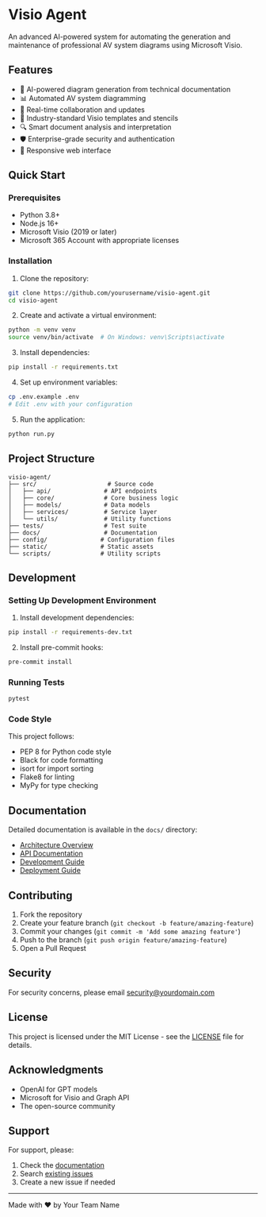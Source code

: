 # Visio Agent

An advanced AI-powered system for automating the generation and maintenance of professional AV system diagrams using Microsoft Visio.

## Features

- 🤖 AI-powered diagram generation from technical documentation
- 📊 Automated AV system diagramming
- 🔄 Real-time collaboration and updates
- 🎨 Industry-standard Visio templates and stencils
- 🔍 Smart document analysis and interpretation
- 🛡️ Enterprise-grade security and authentication
- 📱 Responsive web interface

## Quick Start

### Prerequisites

- Python 3.8+
- Node.js 16+
- Microsoft Visio (2019 or later)
- Microsoft 365 Account with appropriate licenses

### Installation

1. Clone the repository:
```bash
git clone https://github.com/yourusername/visio-agent.git
cd visio-agent
```

2. Create and activate a virtual environment:
```bash
python -m venv venv
source venv/bin/activate  # On Windows: venv\Scripts\activate
```

3. Install dependencies:
```bash
pip install -r requirements.txt
```

4. Set up environment variables:
```bash
cp .env.example .env
# Edit .env with your configuration
```

5. Run the application:
```bash
python run.py
```

## Project Structure

```
visio-agent/
├── src/                    # Source code
│   ├── api/               # API endpoints
│   ├── core/              # Core business logic
│   ├── models/            # Data models
│   ├── services/          # Service layer
│   └── utils/             # Utility functions
├── tests/                 # Test suite
├── docs/                  # Documentation
├── config/               # Configuration files
├── static/               # Static assets
└── scripts/              # Utility scripts
```

## Development

### Setting Up Development Environment

1. Install development dependencies:
```bash
pip install -r requirements-dev.txt
```

2. Install pre-commit hooks:
```bash
pre-commit install
```

### Running Tests

```bash
pytest
```

### Code Style

This project follows:
- PEP 8 for Python code style
- Black for code formatting
- isort for import sorting
- Flake8 for linting
- MyPy for type checking

## Documentation

Detailed documentation is available in the `docs/` directory:

- [Architecture Overview](docs/architecture.md)
- [API Documentation](docs/api.md)
- [Development Guide](docs/development.md)
- [Deployment Guide](docs/deployment.md)

## Contributing

1. Fork the repository
2. Create your feature branch (`git checkout -b feature/amazing-feature`)
3. Commit your changes (`git commit -m 'Add some amazing feature'`)
4. Push to the branch (`git push origin feature/amazing-feature`)
5. Open a Pull Request

## Security

For security concerns, please email security@yourdomain.com

## License

This project is licensed under the MIT License - see the [LICENSE](LICENSE) file for details.

## Acknowledgments

- OpenAI for GPT models
- Microsoft for Visio and Graph API
- The open-source community

## Support

For support, please:
1. Check the [documentation](docs/)
2. Search [existing issues](https://github.com/yourusername/visio-agent/issues)
3. Create a new issue if needed

---

Made with ❤️ by Your Team Name
